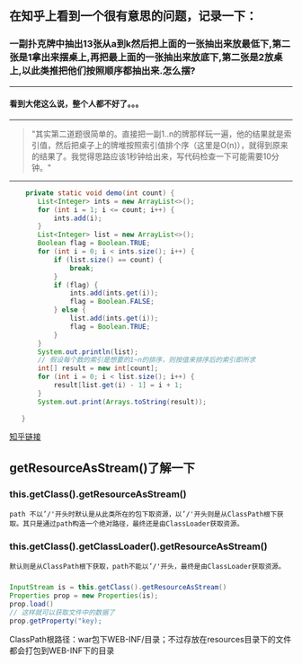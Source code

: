 ## 在知乎上看到一个很有意思的问题，记录一下：
### 一副扑克牌中抽出13张从a到k然后把上面的一张抽出来放最低下,第二张是1拿出来摆桌上,再把最上面的一张抽出来放底下,第二张是2放桌上,以此类推把他们按照顺序都抽出来.怎么摆?
---
#### 看到大佬这么说，整个人都不好了。。。
---
>"其实第二道题很简单的。直接把一副1..n的牌那样玩一遍，他的结果就是索引值，然后把桌子上的牌堆按照索引值排个序（这里是O(n)），就得到原来的结果了。我觉得思路应该1秒钟给出来，写代码检查一下可能需要10分钟。"
---
 ```java
     private static void demo(int count) {
        List<Integer> ints = new ArrayList<>();
        for (int i = 1; i <= count; i++) {
            ints.add(i);
        }
        List<Integer> list = new ArrayList<>();
        Boolean flag = Boolean.TRUE;
        for (int i = 0; i < ints.size(); i++) {
            if (list.size() == count) {
                break;
            }
            if (flag) {
                ints.add(ints.get(i));
                flag = Boolean.FALSE;
            } else {
                list.add(ints.get(i));
                flag = Boolean.TRUE;
            }
        }
        System.out.println(list);
        // 假设每个数的索引是想要的1~n的排序，则按值来排序后的索引即所求
        int[] result = new int[count];
        for (int i = 0; i < list.size(); i++) {
            result[list.get(i) - 1] = i + 1;
        }
        System.out.print(Arrays.toString(result));
        
    }
 ```
[知乎链接](https://zhuanlan.zhihu.com/p/38850888)

## getResourceAsStream()了解一下
### this.getClass().getResourceAsStream()
    path 不以’/'开头时默认是从此类所在的包下取资源，以’/'开头则是从ClassPath根下获取。其只是通过path构造一个绝对路径，最终还是由ClassLoader获取资源。 
### this.getClass().getClassLoader().getResourceAsStream()
    默认则是从ClassPath根下获取，path不能以’/'开头，最终是由ClassLoader获取资源。 

###  
```java
InputStream is = this.getClass().getResourceAsStream()
Properties prop = new Properties(is);
prop.load()
// 这样就可以获取文件中的数据了
prop.getProperty("key);

```
ClassPath根路径：war包下WEB-INF/目录；不过存放在resources目录下的文件都会打包到WEB-INF下的目录
